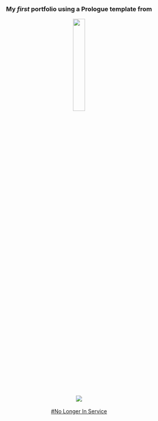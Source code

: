 
<h3 align="center"> My <em>first</em> portfolio using a Prologue template from</h3>
<p align="center"><a title="ShaeSmith" href="https://html5up.net/prologue/">
    <img src="https://www.vectorlogo.zone/logos/html5up/html5up-ar21.png" width="25%" height="25%"/> 

<h3 align="center"><img src="https://github.com/thereisnoShannon/thereisnoShannon-old.github.io/blob/main/image.png"/></h3>

<p align="center">#No Longer In Service</p>

